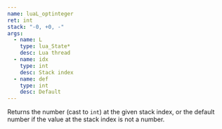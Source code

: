 ```yaml
---
name: luaL_optinteger
ret: int
stack: "-0, +0, -"
args:
  - name: L
    type: lua_State*
    desc: Lua thread
  - name: idx
    type: int
    desc: Stack index
  - name: def
    type: int
    desc: Default
---
```


Returns the number (cast to `int`) at the given stack index, or the default number if the value at the stack index is not a number.
